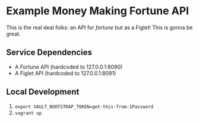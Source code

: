 # Example Money Making Fortune API

This is the real deal folks: an API for _fortune_ but as a Figlet! This is gonna be great.

## Service Dependencies

- A Fortune API (hardcoded to 127.0.0.1:8090)
- A Figlet API (hardcoded to 127.0.0.1:8091)

## Local Development

1. `export VAULT_BOOTSTRAP_TOKEN=get-this-from-1Password`
1. `vagrant up`


